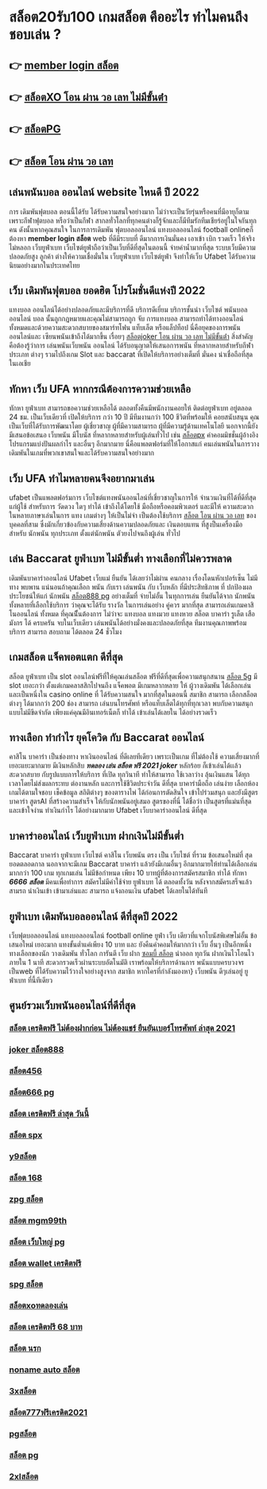 # สล็อต20รับ100  เกมสล็อต คืออะไร ทำไมคนถึงชอบเล่น ?

## 👉 [member login สล็อต](https://member.ufast88.com/register/)
## 👉 [สล็อตXO โอน ผ่าน วอ เลท ไม่มีขั้นต่ํา](https://member.ufast88.com/register/)
## 👉 [สล็อตPG](https://member.ufast88.com/ufabet168/)
## 👉 [สล็อต โอน ผ่าน วอ เลท](https://member.ufast88.com/แทงบอล/)

##  เล่นพนันบอล ออนไลน์  website ไหนดี ปี 2022

การ เดิมพันฟุตบอล  ตอนนี้ได้รับ ได้รับความสนใจอย่างมาก ไม่ว่าจะเป็นวัยรุ่นหรือคนที่มีอายุก็ตาม เพราะกีฬาฟุตบอล หรือว่าเป็นกีฬา สากลทั่วโลกที่ทุกคนต่างก็รู้จักและก็มีทีมรักทีมเชียร์อยู่ในใจกันทุกคน ดังนั้นหากคุณสนใจ ในการการเดิมพัน ฟุตบอลออนไลน์ แทงบอลออนไลน์ football onlineก็ต้องหา **member login สล็อต** web ที่ดีมีระบบที่ ดีมากการเงินมั่นคง   เอาเข้า  เบิก  รวดเร็ว  ให้จริง  ไม่หลอก  เว็บยูฟ่าเบท เว็บไซต์ยูฟ่าถือว่าเป็นเว็บที่ดีที่สุดในตอนนี้ จ่ายค่าน้ำมากที่สุด ระบบเว็บมีความปลอดภัยสูง ลูกค้า ต่างให้ความเชื่อมั่นใน เว็บยูฟ่าเบท เว็บไซต์ยูฟ่า จึงทำให้เว็บ Ufabet ได้รับความนิยมอย่างมากในประเทศไทย

## เว็บ  เดิมพันฟุตบอล ยอดฮิต โปรโมชั่นดีแห่งปี 2022

แทงบอล ออนไลน์ได้อย่างปลอดภัยและมีบริการที่ดี บริการดีเยี่ยม บริการชั้นนำ เว็บไซต์ พนันบอลออนไลน์  บอล นั้นถูกกฎหมายและคุณไม่สามารถถูก จับ การแทงบอล สามารถทำได้ทางออนไลน์ทั้งหมดและด้วยความสะดวกสบายของสมาร์ทโฟน แท็บเล็ต หรือแล็ปท็อป นี่คือยุคของการพนันออนไลน์และ เซียนพนันเข้าถึงได้มากขึ้น เรื่อยๆ [สล็อตjoker โอน ผ่าน วอ เลท ไม่มีขั้นต่ํา](https://www.ufaeat.com/credit-free-50/) สิ่งสำคัญคือต้องรู้ว่าการ เล่นพนันเว็บพนัน ออนไลน์ ได้รับอนุญาตให้เสนอการพนัน ที่หลากหลายสำหรับกีฬาประเภท ต่างๆ รวมไปถึงเกม Slot และ baccarat ที่เปิดให้บริการอย่างเต็มที่ มั่นคง น่าเชื่อถือที่สุด ในเอเชีย

##  ทักหา  เว็บ UFA หากกรณีต้องการความช่วยเหลือ

 ทักหา  ยูฟ่าเบท สามารถขอความช่วยเหลือได้  ตลอดทั้งคืนมีพนักงานคอยให้  ติดต่อยูฟ่าเบท อยู่ตลอด 24 ชม. เป็นเว็บเดียวที่  เปิดให้บริการ กว่า 10 ปี มีทีมงานกว่า 100 ชีวิตที่พร้อมให้ คอยสนับสนุน คุณ เป็นเว็บที่ได้รับการพัฒนาโดย ผู้เชี่ยวชาญ ผู้ที่มีความสามารถ ผู้ที่มีความรู้ด้านเทคโนโลยี นอกจากนี้ยังมีเสนอข้อเสนอ  เว็บพนัน มีโบนัส  ที่หลากหลายสำหรับผู้เล่นทั่วไป เช่น [สล็อตpx](https://ufabetcredit.com/) ค่าคอมมิชชั่นผู้อ้างอิง โปรแกรมแบ่งปันผลกำไร และอื่นๆ อีกมากมาย นี่คือแพลตฟอร์มที่ให้โอกาสแก่ คนเล่นพนันในการวางเดิมพันในเกมที่พวกเขาสนใจและได้รับความสนใจอย่างมาก


## เว็บ UFA ทำไมหลายคนจึงอยากมาเล่น

ufabet  เป็นแพลตฟอร์มการ เว็บไซต์แทงพนันออนไลน์ที่เชี่ยวชาญในการให้ จำนวนเงินที่ได้ที่ดีที่สุดแก่ผู้ใช้ สำหรับการ วัดดวง ใดๆ  ทำได้ เข้าถึงได้โดยใช้  มือถือหรือคอมพิวเตอร์ และมีให้  ความสะดวก ในหลายภาษาเล่นในการ  แทง เกมต่างๆ  ให้เป็นไม่จำ เป็นต้องใช้บริการ [สล็อต โอน ผ่าน วอ เลท](https://ufaeat.com/) ของบุคคลที่สาม ซึ่งมักเกี่ยวข้องกับความเสี่ยงด้านความปลอดภัยและ  เงินตอบแทน ที่สูงป็นเครื่องมือ สำหรับ นักพนัน ทุกประเภท ตั้งแต่นักพนัน ตัวยงไปจนถึงผู้เล่น ทั่วไป

## เล่น Baccarat  ยูฟ่าเบท ไม่มีขั้นต่ำ ทางเลือกที่ไม่ควรพลาด

 เดิมพันบาคาร่าออนไลน์  Ufabet เว็บแม่  ยืนยัน ได้เลยว่าไม่ผ่าน คนกลาง เรื่องโดนหักเปอร์เซ็น  ไม่มีทาง พบพาน แน่นอนถ้าคุณเลือก พนัน กับเรา เล่นพนัน กับ เว็บหลัก ที่มีประสิทธิภาพ  ที่ ปกป้องผลประโยชน์ให้แก่ นักพนัน [สล็อต888 pg](https://ufaeat.com/) อย่างเต็มที่   จ่ายไม่อั้น ในทุกการเล่น ยืนยันได้จาก นักพนัน ทั้งหลายที่เลือกใช้บริการ ว่าคุณจะได้รับ รางวัล ในการเล่นอย่าง คู่ควร  มากที่สุด สามารถเล่นเกมคาสิโนออนไลน์ ทั้งหมด ที่คุณนีั้นต้องการ ไม่ว่าจะ แทงบอล แทงมวย แทงหวย สล็อต บาคาร่า รูเล็ต เสือมังกร ได้ ครบครัน  จบในเว็บเดียว เล่นพนันได้อย่างมั่งคงและปลอดภัยที่สุด ทีมงานคุณภาพพร้อมบริการ สามารถ สอบถาม ได้ตลอด 24 ชั่วโมง

##  เกมสล็อต แจ็คพอตแตก ดีที่สุด

สล็อต ยูฟ่าเบท   เป็น slot ออนไลน์ฟรีที่ให้คุณเล่นสล็อต ฟรีที่ดีที่สุดเพื่อความสนุกสนาน [สล็อต 5g](https://ufaeat.com/register/) มี slot  เยอะกว่า ตั้งแต่เกมคลาสสิกไปจนถึง แจ็คพอต  มีเกมหลากหลาย ให้ ผู้วางเดิมพัน ได้เลือกเล่นและเป็นหนึ่งใน  casino online   ที่  ได้รับความสนใจ มากที่สุดในตอนนี้ สมาชิก   สามารถ เลือกสล็อต ต่างๆ ได้มากกว่า 200 ช่อง สามารถ เล่นบนโทรศัพท์ หรือแท็บเล็ตได้ทุกที่ทุกเวลา พบกับความสนุกแบบไม่มีขีดจำกัด เพียงแค่คุณมีอินเทอร์เน็ตก็ ทำได้ เข้าเล่นได้เลยใน ได้อย่างรวดเร็ว  


## ทางเลือก ทำกำไร ยุคโควิด กับ  Baccarat ออนไลน์ 

คาสิโน บาคาร่า เป็นช่องทาง หาเงินออนไลน์ ที่ดีเลยทีเดียว เพราะเป็นเกม ที่ไม่ต้องใช้  ความเสี่ยงมากที่เยอะแยะมากมาย มีเงินหลักสิบ ***ทดลอง เล่น สล็อต ฟรี 2021 joker*** หลักร้อย ก็เข้าเล่นได้เเล้ว สะดวกสบาย กับรูปแบบการให้บริการ ที่เปิด  ทุกวินาที ทำให้สามารถ ใช้เวลาว่าง  ลุ้นเงินแสน ได้ทุกเวลาโดยไม่ส่งผลกระทบ ต่องานหลัก และการใช้ชีวิตประจำวัน  ดีที่สุด  บาคาร่ามือถือ เล่นง่าย เลือกห้องเกมได้ตามใจชอบ เช็คข้อมูล สถิติต่างๆ ของตารางไพ่ ได้ก่อนการตัดสินใจ เข้าไปร่วมสนุก และยังมีสูตรบาคาร่า  สูตรAI   ที่สร้างความสำเร็จ ให้กับนักพนันอยู่เสมอ สูตรของที่นี่ ได้ชื่อว่า เป็นสูตรที่แม่นที่สุด และเข้าใจง่าน ทำเงินกำไร ได้อย่างมากมาย Ufabet  เว็บบาคาร่าออนไลน์ ดีที่สุด

## บาคาร่าออนไลน์  เว็บยูฟ่าเบท ฝากเงินไม่มีขั้นต่ำ

 Baccarat บาคาร่า   ยูฟ่าเบท   เว็บไซต์ คาสิโน  เว็บพนัน ตรง   เป็น เว็บไซต์ ที่รวม ข้อเสนอใหม่ที่  สุดยอดตลอดกาล นอกจากจะมีเกม  Baccarat บาคาร่า  แล้วยังมีเกมอื่นๆ อีกมากมายให้ท่านได้เลือกเล่นมากกว่า 100 เกม ทุกเกมเล่น ไม่มีข้อกำหนด เพียง 10 บาทผู้ที่ต้องการสมัครสมาชิก  ทำได้  ทักหา ***6666 สล็อต*** มีคนเพื่อทำการ สมัครไม่มีค่าใช้จ่าย ยูฟ่าเบท ได้  ตลอดทั้งวัน  หลังจากสมัครเสร็จแล้วสามรถ นำเงินเข้า เข้ามาเล่นและ สามารถ  แจ้งถอนเงิน ufabet ได้เลยในได้ทันที 

## ยูฟ่าเบท  เดิมพันบอลออนไลน์ ดีที่สุดปี 2022

เว็บฟุตบอลออนไลน์ แทงบอลออนไลน์ football online   ยูฟ่า   เว็บ เดียวที่แจกโบนัสพิเศษไม่อั้น ข้อเสนอใหม่ เยอะมาก แทงขั้นต่ำแค่เพียง 10 บาท และ ยังคืนค่าคอมให้มากกว่า เว็บ อื่นๆ เป็นอีกหนึ่งทางเลือกของนัก วางเดิมพัน ทั่วโลก การันตี เว็บ ฝาก [ซอมบี้ สล็อต](https://ufaeat.com/)   นำออก  ทุกวัน  ฝากเงินไวโอนไว ภายใน 1 นาที สะดวกรวดเร็วผ่านระบบอัตโนมัติ เราพร้อมให้บริการด้านการ พนันแบบครบวงจร เป็นweb ที่ได้รับความไว้วางใจอย่างสูงจาก สมาชิก   หากใครที่กำลังมองหา}  เว็บพนัน ดีๆเล่นอยู่ ยูฟ่าเบท  ที่นี้ทีเดียว


## ศูนย์รวมเว็บพนันออนไลน์ที่ดีที่สุด

### [สล็อต เครดิตฟรี ไม่ต้องฝากก่อน ไม่ต้องแชร์ ยืนยันเบอร์โทรศัพท์ ล่าสุด 2021](https://atom.io/themes/ทางเข้า%20สมัครสมาชิก%20ufabet%20pxสล็อต%20008%20สล็อต%20ฟรี50%20วอเลท%20100%)
### [joker สล็อต888](https://atom.io/themes/ทางเข้า%20สมัครสมาชิก%20ufabet%20เป็ด%20สล็อต%20008%20สล็อต%20ฟรี50%20วอเลท%20100%)
### [สล็อต456](https://atom.io/themes/ทางเข้า%20สมัครสมาชิก%20ufabet%20สล็อตxoทั้งหมด%20008%20สล็อต%20ฟรี50%20วอเลท%20100%)
### [สล็อต666 pg](https://atom.io/themes/ทางเข้า%20สมัครสมาชิก%20ufabet%20ufa191%20สล็อต%20008%20สล็อต%20ฟรี50%20วอเลท%20100%)
### [สล็อต เครดิตฟรี ล่าสุด วันนี้](https://atom.io/themes/ทางเข้า%20สมัครสมาชิก%20ufabet%20เกมพนันออนไลน์%20สล็อต%20008%20สล็อต%20ฟรี50%20วอเลท%20100%)
### [สล็อต spx](https://atom.io/themes/ทางเข้า%20สมัครสมาชิก%20ufabet%20สล็อต%20ลิง%20008%20สล็อต%20ฟรี50%20วอเลท%20100%)
### [y9สล็อต](https://atom.io/themes/ทางเข้า%20สมัครสมาชิก%20ufabet%20สล็อต%20sabai%20008%20สล็อต%20ฟรี50%20วอเลท%20100%)
### [สล็อต 168](https://atom.io/themes/ทางเข้า%20สมัครสมาชิก%20ufabet%20สล็อต20รับ100%20008%20สล็อต%20ฟรี50%20วอเลท%20100%)
### [zpg สล็อต](https://atom.io/themes/ทางเข้า%20สมัครสมาชิก%20ufabet%20roma%20สล็อต%20008%20สล็อต%20ฟรี50%20วอเลท%20100%)
### [สล็อต mgm99th](https://atom.io/themes/ทางเข้า%20สมัครสมาชิก%20ufabet%20สล็อต%20ยืนยัน%20otp%20รับ%20เครดิต%20ฟรี%20100%20008%20สล็อต%20ฟรี50%20วอเลท%20100%)
### [สล็อต เว็บใหญ่ pg](https://atom.io/themes/ทางเข้า%20สมัครสมาชิก%20ufabet%20สล็อต%20xo%20ฝาก-ถอน%20ขั้นต่ำ%201%20บาท%20008%20สล็อต%20ฟรี50%20วอเลท%20100%)
### [สล็อต wallet เครดิตฟรี](https://atom.io/themes/ทางเข้า%20สมัครสมาชิก%20ufabet%20สล็อต%20เครดิตฟรี%2068%20บาท%20008%20สล็อต%20ฟรี50%20วอเลท%20100%)
### [spg สล็อต](https://atom.io/themes/ทางเข้า%20สมัครสมาชิก%20ufabet%20สล็อต%20xo%20เว็บตรง%20ฝากถอน%20ไม่มี%20ขั้นต่ำ%20008%20สล็อต%20ฟรี50%20วอเลท%20100%)
### [สล็อตxoทดลองเล่น](https://atom.io/themes/ทางเข้า%20สมัครสมาชิก%20ufabet%20สล็อตxo%20888%20008%20สล็อต%20ฟรี50%20วอเลท%20100%)
### [สล็อต เครดิตฟรี 68 บาท](https://atom.io/themes/ทางเข้า%20สมัครสมาชิก%20ufabet%20สล็อต%20ผ่าน%20ท%20รู%20วอ%20เลท%20008%20สล็อต%20ฟรี50%20วอเลท%20100%)
### [สล็อต นรก](https://atom.io/themes/ทางเข้า%20สมัครสมาชิก%20ufabet%20สล็อต8899%20008%20สล็อต%20ฟรี50%20วอเลท%20100%)
### [noname auto สล็อต](https://atom.io/themes/ทางเข้า%20สมัครสมาชิก%20ufabet%20lv%20777%20สล็อต%20008%20สล็อต%20ฟรี50%20วอเลท%20100%)
### [3xสล็อต](https://atom.io/themes/ทางเข้า%20สมัครสมาชิก%20ufabet%20สล็อตroyal%20008%20สล็อต%20ฟรี50%20วอเลท%20100%)
### [สล็อต777ฟรีเครดิต2021](https://atom.io/themes/ทางเข้า%20สมัครสมาชิก%20ufabet%20joker%20สล็อต666%20008%20สล็อต%20ฟรี50%20วอเลท%20100%)
### [pgสล็อต](https://atom.io/themes/ทางเข้า%20สมัครสมาชิก%20ufabet%20สล็อต%20โปร%20วัน%20เกิด%20008%20สล็อต%20ฟรี50%20วอเลท%20100%)
### [สล็อต pg](https://atom.io/themes/ทางเข้า%20สมัครสมาชิก%20ufabet%20ควีน%20สล็อต%20008%20สล็อต%20ฟรี50%20วอเลท%20100%)
### [2xlสล็อต](https://atom.io/themes/ทางเข้า%20สมัครสมาชิก%20ufabet%20สล็อต681%20008%20สล็อต%20ฟรี50%20วอเลท%20100%)